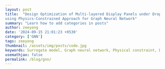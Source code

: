 ```yaml
---
layout: post
title:  "Design Optimization of Multi-layered Display Panels under Drop Impact
using Physics-Constrained Approach for Graph Neural Network"
summary: "Learn how to add categories in posts"
author: zeeyong
date: '2024-09-15 21:01:23 +0530'
category: ['GNN']
tags: zeeyong
thumbnail: /assets/img/posts/code.jpg
keywords: Surrogate model, Graph neural network, Physical constraint, Drop impact test
usemathjax: false
permalink: /blog/gnn/
---
```

